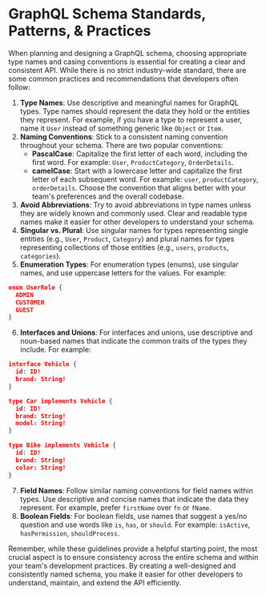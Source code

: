 # GraphQL Schema Standards, Patterns, & Practices

When planning and designing a GraphQL schema, choosing appropriate type names and casing conventions is essential for creating a clear and consistent API. While there is no strict industry-wide standard, there are some common practices and recommendations that developers often follow:

1. **Type Names**: Use descriptive and meaningful names for GraphQL types. Type names should represent the data they hold or the entities they represent. For example, if you have a type to represent a user, name it `User` instead of something generic like `Object` or `Item`.
2. **Naming Conventions**: Stick to a consistent naming convention throughout your schema. There are two popular conventions:
    - **PascalCase**: Capitalize the first letter of each word, including the first word. For example: `User`, `ProductCategory`, `OrderDetails`.
    - **camelCase**: Start with a lowercase letter and capitalize the first letter of each subsequent word. For example: `user`, `productCategory`, `orderDetails`.
    Choose the convention that aligns better with your team's preferences and the overall codebase.
3. **Avoid Abbreviations**: Try to avoid abbreviations in type names unless they are widely known and commonly used. Clear and readable type names make it easier for other developers to understand your schema.
4. **Singular vs. Plural**: Use singular names for types representing single entities (e.g., `User`, `Product`, `Category`) and plural names for types representing collections of those entities (e.g., `users`, `products`, `categories`).
5. **Enumeration Types**: For enumeration types (enums), use singular names, and use uppercase letters for the values. For example:
``` json
enum UserRole {
  ADMIN
  CUSTOMER
  GUEST
}
```
6. **Interfaces and Unions**: For interfaces and unions, use descriptive and noun-based names that indicate the common traits of the types they include. For example:
``` json
interface Vehicle {
  id: ID!
  brand: String!
}

type Car implements Vehicle {
  id: ID!
  brand: String!
  model: String!
}

type Bike implements Vehicle {
  id: ID!
  brand: String!
  color: String!
}
```
7. **Field Names**: Follow similar naming conventions for field names within types. Use descriptive and concise names that indicate the data they represent. For example, prefer `firstName` over `fn` or `fName`.
8. **Boolean Fields**: For boolean fields, use names that suggest a yes/no question and use words like `is`, `has`, or `should`. For example: `isActive`, `hasPermission`, `shouldProcess`.

Remember, while these guidelines provide a helpful starting point, the most crucial aspect is to ensure consistency across the entire schema and within your team's development practices. By creating a well-designed and consistently named schema, you make it easier for other developers to understand, maintain, and extend the API efficiently.